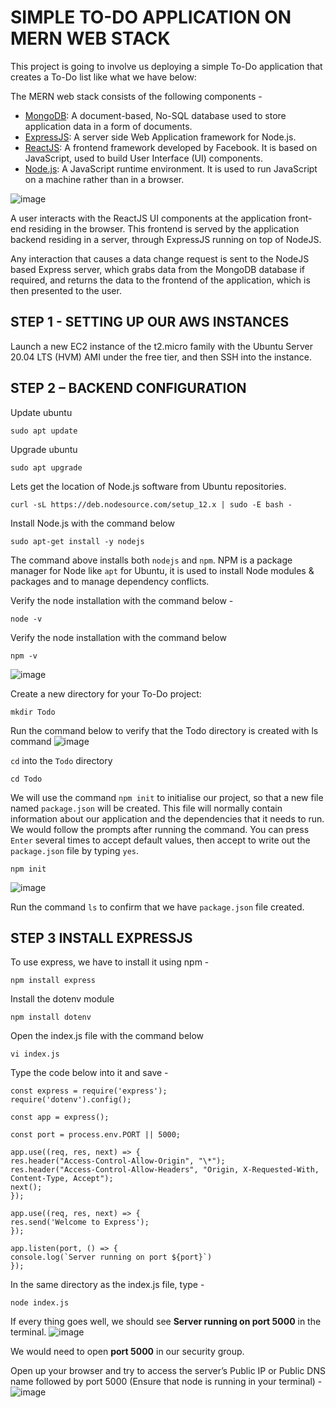 # SIMPLE TO-DO APPLICATION ON MERN WEB STACK

This project is going to involve us deploying a simple To-Do application that creates a To-Do list like what we have below:

The MERN web stack consists of the following components - 
* [MongoDB](https://www.mongodb.com/): A document-based, No-SQL database used to store application data in a form of documents.
* [ExpressJS](https://expressjs.com/): A server side Web Application framework for Node.js.
* [ReactJS](https://reactjs.org/): A frontend framework developed by Facebook. It is based on JavaScript, used to build User Interface (UI) components.
* [Node.js](https://nodejs.org/en/): A JavaScript runtime environment. It is used to run JavaScript on a machine rather than in a browser.

![image](https://user-images.githubusercontent.com/22638955/132836227-0f6c15e2-784d-418e-acac-d18d19592b57.png)

A user interacts with the ReactJS UI components at the application front-end residing in the browser. This frontend is served by the application backend residing in a server, through ExpressJS running on top of NodeJS.

Any interaction that causes a data change request is sent to the NodeJS based Express server, which grabs data from the MongoDB database if required, and returns the data to the frontend of the application, which is then presented to the user.

## STEP 1 - SETTING UP OUR AWS INSTANCES

Launch a new EC2 instance of the t2.micro family with the Ubuntu Server 20.04 LTS (HVM) AMI under the free tier, and then SSH into the instance.

## STEP 2 – BACKEND CONFIGURATION

Update ubuntu
```
sudo apt update
```
Upgrade ubuntu
```
sudo apt upgrade
```
Lets get the location of Node.js software from Ubuntu repositories.
```
curl -sL https://deb.nodesource.com/setup_12.x | sudo -E bash -
```
Install Node.js with the command below
```
sudo apt-get install -y nodejs
```
The command above installs both `nodejs` and `npm`. NPM is a package manager for Node like `apt` for Ubuntu, it is used to install Node modules & packages and to manage dependency conflicts.

Verify the node installation with the command below - 
```
node -v
```

Verify the node installation with the command below
```
npm -v 
```
![image](https://user-images.githubusercontent.com/22638955/132845933-51dfed1f-cef3-4015-bbb9-7351f447220a.png)

Create a new directory for your To-Do project:
```
mkdir Todo
```
Run the command below to verify that the Todo directory is created with ls command
![image](https://user-images.githubusercontent.com/22638955/132888031-9dd8fb77-f095-4aff-bf26-236c2d39189e.png)

`cd` into the `Todo` directory
```
cd Todo
```

We will use the command `npm init` to initialise our project, so that a new file named `package.json` will be created. This file will normally contain information about our application and the dependencies that it needs to run. We would follow the prompts after running the command. You can press `Enter` several times to accept default values, then accept to write out the `package.json` file by typing `yes`.
```
npm init
```
![image](https://user-images.githubusercontent.com/22638955/132889103-19384da6-5dcd-4da4-a5c0-37883134ceea.png)

Run the command `ls` to confirm that we have `package.json` file created.

## STEP 3 INSTALL EXPRESSJS

To use express, we have to install it using npm -
```
npm install express
```
Install the dotenv module
```
npm install dotenv
```
Open the index.js file with the command below
```
vi index.js
```

Type the code below into it and save - 

```
const express = require('express');
require('dotenv').config();

const app = express();

const port = process.env.PORT || 5000;

app.use((req, res, next) => {
res.header("Access-Control-Allow-Origin", "\*");
res.header("Access-Control-Allow-Headers", "Origin, X-Requested-With, Content-Type, Accept");
next();
});

app.use((req, res, next) => {
res.send('Welcome to Express');
});

app.listen(port, () => {
console.log(`Server running on port ${port}`)
});
```

In the same directory as the index.js file, type - 
```
node index.js
```
If every thing goes well, we should see **Server running on port 5000** in the terminal.
![image](https://user-images.githubusercontent.com/22638955/133156945-b9b90c48-16d2-4bb4-814c-6032172e839e.png)

We would need to open **port 5000** in our security group.

Open up your browser and try to access the server’s Public IP or Public DNS name followed by port 5000 (Ensure that node is running in your terminal) - 
![image](https://user-images.githubusercontent.com/22638955/133157324-5308bd44-4adc-4b8a-88f3-15c3a38f05b8.png)




